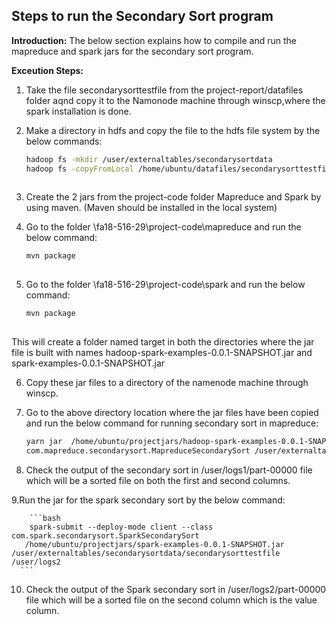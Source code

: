 
## Steps to run the Secondary Sort program


**Introduction:**
 The below section explains how to compile and run the mapreduce and spark jars for the secondary sort program.
 
**Exceution Steps:**
 
  1. Take the file secondarysorttestfile from the project-report/datafiles folder aqnd copy it to the Namonode 
     machine through winscp,where the spark installation is done.
  
  2. Make a directory in hdfs and copy the file to the hdfs file system by the below commands:
  
     ```bash
     hadoop fs -mkdir /user/externaltables/secondarysortdata
     hadoop fs -copyFromLocal /home/ubuntu/datafiles/secondarysorttestfile /user/externaltables/secondarysortdata
  
  3. Create the 2 jars from the project-code folder Mapreduce and Spark by using maven.
     (Maven should be installed in the local system)
  
   4. Go to the folder \fa18-516-29\project-code\mapreduce and run the below command:
      
      ```bash
      mvn package
    
   5.  Go to the folder \fa18-516-29\project-code\spark and run the below command:
      
       ```bash 
       mvn package
    
   This will create a folder named target in both the directories where the jar file is built with names 
   hadoop-spark-examples-0.0.1-SNAPSHOT.jar and spark-examples-0.0.1-SNAPSHOT.jar
     
   6. Copy these jar files to a directory of the namenode machine through winscp.
   
   7. Go to the above directory location where the jar files have been copied and run the below command for 
      running secondary sort in mapreduce:
   
      ```bash
      yarn jar  /home/ubuntu/projectjars/hadoop-spark-examples-0.0.1-SNAPSHOT.jar 
      com.mapreduce.secondarysort.MapreduceSecondarySort /user/externaltables/secondarysortdata/secondarysorttestfile /user/logs1
       ```
  
 8. Check the output of the secondary sort in /user/logs1/part-00000 file which will be a sorted file on both the 
    first and second columns.
   
 9.Run the jar for the spark secondary sort by the below command:
   
        ```bash
        spark-submit --deploy-mode client --class com.spark.secondarysort.SparkSecondarySort  
       /home/ubuntu/projectjars/spark-examples-0.0.1-SNAPSHOT.jar /user/externaltables/secondarysortdata/secondarysorttestfile /user/logs2
      ```
   
 10. Check the output of the Spark secondary sort in /user/logs2/part-00000 file which will be a sorted file on the second column
   which is the value column.
   
   
      
